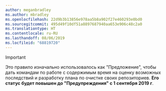 ```yaml
---
author: meganbradley
ms.author: mbradley
ms.openlocfilehash: 22d9b3b13856e978aa5b8a902f27e460293e0bd0
ms.sourcegitcommit: 495d49f10df51a8897687940aa653e906c48c2a0
ms.translationtype: HT
ms.contentlocale: ru-RU
ms.lasthandoff: 08/06/2019
ms.locfileid: "68819720"
---
```

> [!IMPORTANT]
> Это правило изначально использовалось как "Предложение", чтобы дать командам по работе с содержимым время на оценку возможных последствий и разработку плана по очистке своих репозиториев. **Его статус будет повышен до "Предупреждения" с 1 сентября 2019 г**.